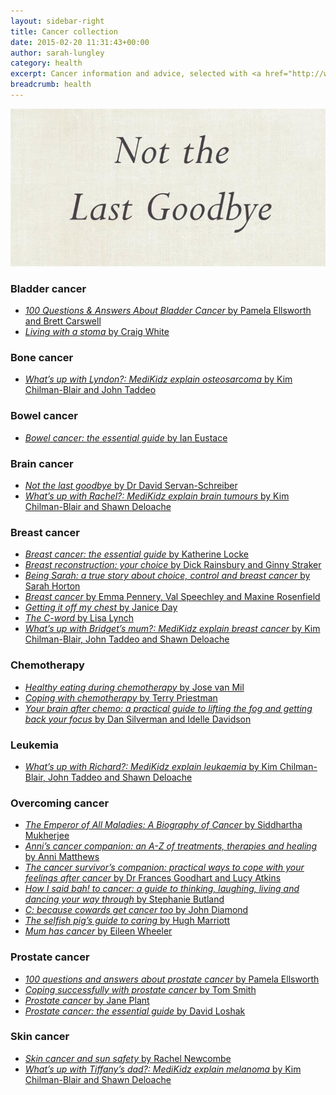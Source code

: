 ```yaml
---
layout: sidebar-right
title: Cancer collection
date: 2015-02-20 11:31:43+00:00
author: sarah-lungley
category: health
excerpt: Cancer information and advice, selected with <a href="http://www.macmillan.org.uk/Home.aspx">Macmillan</a>.
breadcrumb: health
---
```

![Not the last goodbye by Dr David Servan-Schreiber](/images/featured/featured-not-the-last-goodbye.jpg)

### Bladder cancer

  * [<cite>100 Questions & Answers About Bladder Cancer</cite> by Pamela Ellsworth and Brett Carswell](http://suffolk.spydus.co.uk/cgi-bin/spydus.exe/ENQ/OPAC/BIBENQ/6955043?QRY=CTIBIB%3C%20IRN(1065387)&QRYTEXT=100%20questions%20%26%20answers%20about%20bladder%20cancer)
  * [<cite>Living with a stoma</cite> by Craig White](http://suffolk.spydus.co.uk/cgi-bin/spydus.exe/ENQ/OPAC/BIBENQ/6932146?QRY=CTIBIB%3C%20IRN(17404590)&QRYTEXT=Living%20with%20a%20Stoma%20%5Bpaperback%5D)

### Bone cancer

  * [<cite>What&#8217;s up with Lyndon?: MediKidz explain osteosarcoma</cite> by Kim Chilman-Blair and John Taddeo](http://suffolk.spydus.co.uk/cgi-bin/spydus.exe/ENQ/OPAC/BIBENQ/6935549?QRY=CTIBIB%3C%20IRN(9801561)&QRYTEXT=What%27s%20up%20with%20Lyndon%3F%20%3A%20MediKidz%20explain%20osteosarcoma)

### Bowel cancer

  * [<cite>Bowel cancer: the essential guide</cite> by Ian Eustace](http://suffolk.spydus.co.uk/cgi-bin/spydus.exe/ENQ/OPAC/BIBENQ/6933081?QRY=CTIBIB%3C%20IRN(1262394)&QRYTEXT=Bowel%20cancer%20%3A%20the%20essential%20guide)

### Brain cancer

  * [<cite>Not the last goodbye</cite> by Dr David Servan-Schreiber](http://suffolk.spydus.co.uk/cgi-bin/spydus.exe/ENQ/OPAC/BIBENQ/6921598?QRY=CTIBIB%3C%20IRN(698090)&QRYTEXT=Not%20the%20last%20goodbye)
  * [<cite>What&#8217;s up with Rachel?: MediKidz explain brain tumours</cite> by Kim Chilman-Blair and Shawn Deloache](http://suffolk.spydus.co.uk/cgi-bin/spydus.exe/ENQ/OPAC/BIBENQ/6936796?QRY=CTIBIB%3C%20IRN(1027269)&QRYTEXT=What%27s%20up%20with%20Rachel%3F%20%3A%20MediKidz%20explain%20brain%20tumours)

### Breast cancer

  * [<cite>Breast cancer: the essential guide</cite> by Katherine Locke](http://suffolk.spydus.co.uk/cgi-bin/spydus.exe/ENQ/OPAC/BIBENQ/6923860?QRY=CTIBIB%3C%20IRN(1262179)&QRYTEXT=Breast%20cancer%20%3A%20the%20essential%20guide)
  * [<cite>Breast reconstruction: your choice</cite> by Dick Rainsbury and Ginny Straker](http://suffolk.spydus.co.uk/cgi-bin/spydus.exe/ENQ/OPAC/BIBENQ/6924939?QRY=CTIBIB%3C%20IRN(1151100)&QRYTEXT=Breast%20reconstruction%20%3A%20your%20choice)
  * [<cite>Being Sarah: a true story about choice, control and breast cancer</cite> by Sarah Horton](http://suffolk.spydus.co.uk/cgi-bin/spydus.exe/ENQ/OPAC/BIBENQ/6926753?QRY=CTIBIB%3C%20IRN(1352351)&QRYTEXT=Being%20Sarah%20%3A%20a%20true%20story%20about%20choice%2C%20control%20and%20breast%20cancer)
  * [<cite>Breast cancer</cite> by Emma Pennery, Val Speechley and Maxine Rosenfield](http://suffolk.spydus.co.uk/cgi-bin/spydus.exe/ENQ/OPAC/BIBENQ/6964384?QRY=CTIBIB%3C%20IRN(218400)&QRYTEXT=Breast%20cancer)
  * [<cite>Getting it off my chest</cite> by Janice Day](http://suffolk.spydus.co.uk/cgi-bin/spydus.exe/ENQ/OPAC/BIBENQ/6929574?QRY=CTIBIB%3C%20IRN(959286)&QRYTEXT=Getting%20it%20off%20my%20chest%20%3A%20how%20I%20lost%20my%20breast%20and%20found%20myself)
  * [<cite>The C-word</cite> by Lisa Lynch](http://suffolk.spydus.co.uk/cgi-bin/spydus.exe/ENQ/OPAC/BIBENQ/6927668?QRY=CTIBIB%3C%20IRN(603591)&QRYTEXT=The%20C-word)
  * [<cite>What&#8217;s up with Bridget&#8217;s mum?: MediKidz explain breast cancer</cite> by Kim Chilman-Blair, John Taddeo and Shawn Deloache](http://suffolk.spydus.co.uk/cgi-bin/spydus.exe/ENQ/OPAC/BIBENQ/6946981?QRY=CTIBIB%3C%20IRN(9801578)&QRYTEXT=What%27s%20up%20with%20Bridget%27s%20mum%3F%20%3A%20MediKidz%20explain%20breast%20cancer)

### Chemotherapy

  * [<cite>Healthy eating during chemotherapy</cite> by Jose van Mil](http://suffolk.spydus.co.uk/cgi-bin/spydus.exe/ENQ/OPAC/BIBENQ/6907111?QRY=CTIBIB%3C%20IRN(989470)&QRYTEXT=Healthy%20eating%20with%20chemotherapy)
  * [<cite>Coping with chemotherapy</cite> by Terry Priestman](http://suffolk.spydus.co.uk/cgi-bin/spydus.exe/ENQ/OPAC/BIBENQ/6911932?QRY=CTIBIB%3C%20IRN(940431)&QRYTEXT=Coping%20with%20chemotherapy)
  * [<cite>Your brain after chemo: a practical guide to lifting the fog and getting back your focus</cite> by Dan Silverman and Idelle Davidson](http://suffolk.spydus.co.uk/cgi-bin/spydus.exe/ENQ/OPAC/BIBENQ/6914050?QRY=CTIBIB%3C%20IRN(612563)&QRYTEXT=Your%20brain%20after%20chemo%20%3A%20a%20practical%20guide%20to%20lifting%20the%20fog%20and%20getting%20back%20your%20focus)

### Leukemia

  * [<cite>What&#8217;s up with Richard?: MediKidz explain leukaemia</cite> by Kim Chilman-Blair, John Taddeo and Shawn Deloache](http://suffolk.spydus.co.uk/cgi-bin/spydus.exe/ENQ/OPAC/BIBENQ/6946024?QRY=CTIBIB%3C%20IRN(9801595)&QRYTEXT=What%27s%20up%20with%20Richard%3F%20%3A%20MediKidz%20explain%20leukaemia)

### Overcoming cancer

  * [<cite>The Emperor of All Maladies: A Biography of Cancer</cite> by Siddhartha Mukherjee](http://suffolk.spydus.co.uk/cgi-bin/spydus.exe/ENQ/OPAC/BIBENQ/6965233?QRY=CTIBIB%3C%20IRN(220473)&QRYTEXT=The%20emperor%20of%20all%20maladies%20%3A%20a%20biography%20of%20cancer)
  * [<cite>Anni&#8217;s cancer companion: an A-Z of treatments, therapies and healing</cite> by Anni Matthews](http://suffolk.spydus.co.uk/cgi-bin/spydus.exe/ENQ/OPAC/BIBENQ/6919851?QRY=CTIBIB%3C%20IRN(1321063)&QRYTEXT=Anni%27s%20cancer%20companion%20%3A%20an%20A-Z%20of%20treatments%2C%20therapies%20and%20healing)
  * [<cite>The cancer survivor&#8217;s companion: practical ways to cope with your feelings after cancer</cite> by Dr Frances Goodhart and Lucy Atkins](http://suffolk.spydus.co.uk/cgi-bin/spydus.exe/ENQ/OPAC/BIBENQ/6919149?QRY=CTIBIB%3C%20IRN(363483)&QRYTEXT=The%20cancer%20survivor%27s%20companion%20%3A%20practical%20ways%20to%20cope%20with%20your%20feelings%20after%20cancer)
  * [<cite>How I said bah! to cancer: a guide to thinking, laughing, living and dancing your way through</cite> by Stephanie Butland](http://suffolk.spydus.co.uk/cgi-bin/spydus.exe/ENQ/OPAC/BIBENQ/6930611?QRY=CTIBIB%3C%20IRN(1361660)&QRYTEXT=How%20I%20said%20bah!%20to%20cancer%20%3A%20a%20guide%20to%20thinking%2C%20laughing%2C%20living%20and%20dancing%20your%20way%20through)
  * [<cite>C: because cowards get cancer too</cite> by John Diamond](http://suffolk.spydus.co.uk/cgi-bin/spydus.exe/ENQ/OPAC/BIBENQ/6954072?QRY=CTIBIB%3C%20IRN(473381)&QRYTEXT=C%20%3A%20because%20cowards%20get%20cancer%20too)
  * [<cite>The selfish pig&#8217;s guide to caring</cite> by Hugh Marriott](http://suffolk.spydus.co.uk/cgi-bin/spydus.exe/ENQ/OPAC/BIBENQ/6952696?QRY=CTIBIB%3C%20IRN(348833)&QRYTEXT=The%20selfish%20pig%27s%20guide%20to%20caring)
  * [<cite>Mum has cancer</cite> by Eileen Wheeler](http://suffolk.spydus.co.uk/cgi-bin/spydus.exe/ENQ/OPAC/BIBENQ/6950833?QRY=CTIBIB%3C%20IRN(17404595)&QRYTEXT=Mum%20has%20Cancer)

### Prostate cancer

  * [<cite>100 questions and answers about prostate cancer</cite> by Pamela Ellsworth](http://suffolk.spydus.co.uk/cgi-bin/spydus.exe/ENQ/OPAC/BIBENQ/6961912?QRY=CTIBIB%3C%20IRN(1065228)&QRYTEXT=100%20questions%20%26%20answers%20about%20prostate%20cancer)
  * [<cite>Coping successfully with prostate cancer</cite> by Tom Smith](http://suffolk.spydus.co.uk/cgi-bin/spydus.exe/ENQ/OPAC/BIBENQ/6960098?QRY=CTIBIB%3C%20IRN(940095)&QRYTEXT=Coping%20successfully%20with%20prostate%20cancer)
  * [<cite>Prostate cancer</cite> by Jane Plant](http://suffolk.spydus.co.uk/cgi-bin/spydus.exe/ENQ/OPAC/BIBENQ/6957981?QRY=CTIBIB%3C%20IRN(219438)&QRYTEXT=Prostate%20cancer)
  * [<cite>Prostate cancer: the essential guide</cite> by David Loshak](http://suffolk.spydus.co.uk/cgi-bin/spydus.exe/ENQ/OPAC/BIBENQ/6956888?QRY=CTIBIB%3C%20IRN(1262153)&QRYTEXT=Prostate%20cancer%20%3A%20the%20essential%20guide)

### Skin cancer

  * [<cite>Skin cancer and sun safety</cite> by Rachel Newcombe](http://suffolk.spydus.co.uk/cgi-bin/spydus.exe/ENQ/OPAC/BIBENQ/6953437?QRY=CTIBIB%3C%20IRN(17404594)&QRYTEXT=Skin%20cancer%20and%20sun%20safety)
  * [<cite>What&#8217;s up with Tiffany&#8217;s dad?: MediKidz explain melanoma</cite> by Kim Chilman-Blair and Shawn Deloache](http://suffolk.spydus.co.uk/cgi-bin/spydus.exe/ENQ/OPAC/BIBENQ/6934622?QRY=CTIBIB%3C%20IRN(1027317)&QRYTEXT=What%27s%20up%20with%20Tiffany%27s%20dad%3F%20%3A%20MediKidz%20explain%20melanoma)

